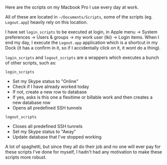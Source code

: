 Here are the scripts on my Macbook Pro I use every day at work.

All of these are located in `~/Documents/Scripts`, some of the scripts (eg. `Logout.app`) heavily rely on this location.

I have set `login_scripts` to be executed at login, in Apple menu -> System preferences -> Users & groups -> my work user (lki) -> Login items.
When I end my day, I execute the `Logout.app` application which is a shortcut in my Dock (it has a confirm in it, so if I accidentally click on it, it wont do a thing).

`login_scripts` and `logout_scripts` are a wrappers which executes a bunch of other scripts, such as:

`login_scripts`
- Set my Skype status to "Online"
- Check if I have already worked today
 - If not, create a new row to database
 - If yes, asks is this one a flexitime or billable work and then creates a new database row
- Opens all predefined SSH tunnels

`logout_scripts`
- Closes all predefined SSH tunnels
- Set my Skype status to "Away"
- Update database that I've stopped working

A lot of spaghetti, but since they all do their job and no one will ever pay for these scripts I've done for myself, I hadn't had any motivation to make these scripts more robust.
